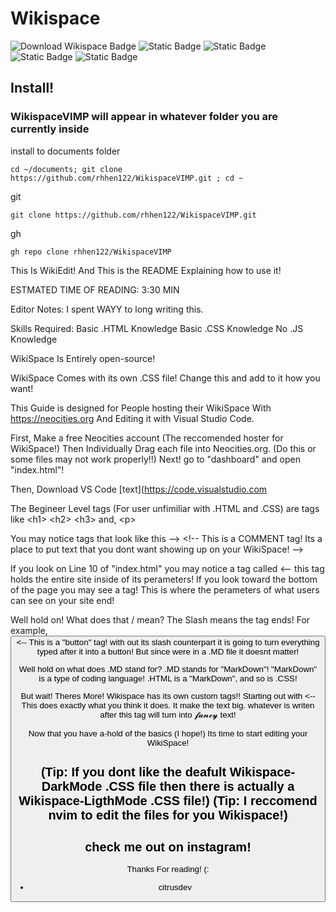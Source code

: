 # Wikispace
![Download Wikispace Badge](badgen.net/static/Download/Wikispace/blue?icon=github)
![Static Badge](https://img.shields.io/badge/Download-Wikispace-red)
![Static Badge](https://img.shields.io/badge/Wikispace%20-Based-green)
![Static Badge](https://img.shields.io/badge/Open_Source-red)
![Static Badge](https://img.shields.io/badge/status%20-maintained-green)
## Install!
### WikispaceVIMP will appear in whatever folder you are currently inside
install to documents folder
```
cd ~/documents; git clone https://github.com/rhhen122/WikispaceVIMP.git ; cd ~
```
git
```
git clone https://github.com/rhhen122/WikispaceVIMP.git
```
gh
```
gh repo clone rhhen122/WikispaceVIMP
```

This Is WikiEdit!         And This is the README Explaining how to use it!

ESTMATED TIME OF READING: 3:30 MIN

Editor Notes: I spent WAYY to long writing this.

Skills Required:      Basic .HTML Knowledge     Basic .CSS Knowledge      No .JS Knowledge

WikiSpace Is Entirely open-source!

WikiSpace Comes with its own .CSS file! Change this and add to it how you want!

This Guide is designed for People hosting their WikiSpace With https://neocities.org
And Editing it with Visual Studio Code.

First, Make a free Neocities account (The reccomended hoster for WikiSpace!)
Then Individually Drag each file into Neocities.org. (Do this or some files may not work properly!!)
Next! go to "dashboard" and open "index.html"!

Then, Download VS Code [text](https://code.visualstudio.com

The Begineer Level tags (For user unfimiliar with .HTML and .CSS) are tags like &lt;h1> &lt;h2> &lt;h3> and, &lt;p>

You may notice tags that look like this --> &lt;!-- This is a COMMENT tag! Its a place to put text that you dont want showing up on your WikiSpace! -->

If you look on Line 10 of "index.html" you may notice a tag called <body> <-- this tag holds the entire site inside of its perameters!
If you look toward the bottom of the page you may see a </body> tag! This is where the perameters of what users can see on your site end!

Well hold on! What does that / mean? The Slash means the tag ends!
For example, <button> <-- This is a "button" tag! with out its slash counterpart it is going to turn everything typed after it into a button!
But since were in a .MD file it doesnt matter!

Well hold on what does .MD stand for? .MD stands for "MarkDown"! "MarkDown" is a type of coding language! .HTML is a "MarkDown", and so is .CSS!

But wait! Theres More! Wikispace has its own custom tags!!
Starting out with <bigtext> <-- This does exactly what you think it does. It make the text big.
<cur> whatever is writen after this tag will turn into 𝓯𝓪𝓷𝓬𝔂 text!

Now that you have a-hold of the basics (I hope!) Its time to start editing your WikiSpace!

(Tip: If you dont like the deafult Wikispace-DarkMode .CSS file then there is actually a Wikispace-LigthMode .CSS file!)
(Tip: I reccomend nvim to edit the files for you Wikispace!)
---
check me out on instagram!
------------------------------------------------------------------------------------------------------------------------------------------------------
Thanks For reading! (:
- citrusdev
